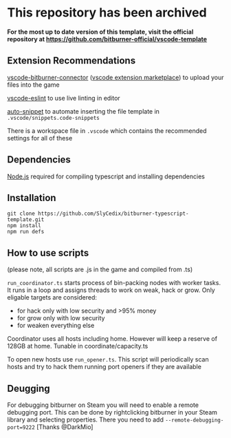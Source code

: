 # This repository has been archived
**For the most up to date version of this template, visit the official repository at https://github.com/bitburner-official/vscode-template**

## Extension Recommendations
[vscode-bitburner-connector](https://github.com/bitburner-official/bitburner-vscode) ([vscode extension marketplace](https://marketplace.visualstudio.com/items?itemName=bitburner.bitburner-vscode-integration)) to upload your files into the game

[vscode-eslint](https://marketplace.visualstudio.com/items?itemName=dbaeumer.vscode-eslint) to use live linting in editor

[auto-snippet](https://marketplace.visualstudio.com/items?itemName=Gruntfuggly.auto-snippet) to automate inserting the file template in `.vscode/snippets.code-snippets`

There is a workspace file in `.vscode` which contains the recommended settings for all of these

## Dependencies
[Node.js](https://nodejs.org/en/download/) required for compiling typescript and installing dependencies

## Installation
```
git clone https://github.com/SlyCedix/bitburner-typescript-template.git
npm install
npm run defs
```

## How to use scripts

(please note, all scripts are .js in the game and compiled from .ts)

`run_coordinator.ts` starts process of bin-packing nodes with worker tasks. It runs in a loop and assigns threads to work on weak, hack or grow.
Only eligable targets are considered:
* for hack only with low security and >95% money
* for grow only with low security
* for weaken everything else

Coordinator uses all hosts including home. However will keep a reserve of 128GB at home. Tunable in coordinate/capacity.ts

To open new hosts use `run_opener.ts`. This script will periodically scan hosts and try to hack them running port openers if they are available

## Deugging

For debugging bitburner on Steam you will need to enable a remote debugging port. This can be done by rightclicking bitburner in your Steam library and selecting properties. There you need to add `--remote-debugging-port=9222` [Thanks @DarkMio]
